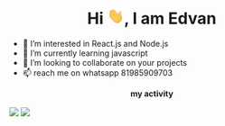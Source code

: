 
<h1 align="center">Hi <img src="https://raw.githubusercontent.com/ABSphreak/ABSphreak/master/gifs/Hi.gif" width="30px">, I am  Edvan </h1>


- 👀 I’m interested in React.js and Node.js
- 🌱 I’m currently learning javascript
- 💞️ I’m looking to collaborate on your projects
- 📫 reach me on whatsapp 81985909703



<p align="center"><b>my activity</b></p>

<a	align="center" ><img	align="center" src="https://github-readme-stats.vercel.app/api/top-langs/?username=edsay12&layout=compact&hide=TSQL&theme=chartreuse-dark"></a>
<a align="center" ><img	align="center" src="https://github-readme-stats.vercel.app/api?username=edsay12&count_private=true&show_icons=true&&theme=chartreuse-white&include_all_commits=true" width="400"></a> 

<!---
edsay12/edsay12 is a ✨ special ✨ repository because its `README.md` (this file) appears on your GitHub profile.
You can click the Preview link to take a look at your changes.
--->

